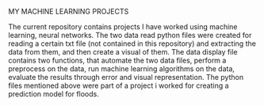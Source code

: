 MY MACHINE LEARNING PROJECTS

The current repository contains projects I have worked using machine learning, neural networks.
The two data read python files were created for reading a certain txt file (not contained in this repository) and extracting the data from them, and then create a visual of them.
The data display file contains two functions, that automate the two data files, perform a preprocess on the data, run machine learning algorithms on the data, evaluate the results through error and visual representation.
The python files mentioned above were part of a project i worked for creating a prediction model for floods.
